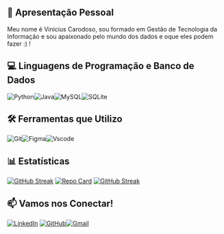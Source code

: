 ## 🚀 Apresentação Pessoal 
Meu nome é Vinicius Carodoso, sou formado em Gestão de Tecnologia da Informação e sou apaixonado pelo mundo dos dados e oque eles podem fazer :) !

## 💻 Linguagens de Programação e Banco de Dados
![Python](https://img.shields.io/badge/python-3670A0?style=for-the-badge&logo=python&logoColor=ffdd54)![Java](https://img.shields.io/badge/java-%23ED8B00.svg?style=for-the-badge&logo=openjdk&logoColor=white)![MySQL](https://img.shields.io/badge/MySQL-00000F?style=for-the-badge&logo=mysql&logoColor=white)![SQLite](https://img.shields.io/badge/SQLite-000?style=for-the-badge&logo=sqlite&logoColor=07405E)

## 🛠️ Ferramentas que Utilizo
![Git](https://img.shields.io/badge/GIT-E44C30?style=for-the-badge&logo=git&logoColor=white)![Figma](https://img.shields.io/badge/Figma-696969?style=for-the-badge&logo=figma&logoColor=figma)![Vscode](https://img.shields.io/badge/Vscode-007ACC?style=for-the-badge&logo=visual-studio-code&logoColor=white)

## 📊 Estatísticas
[![GitHub Streak](https://streak-stats.demolab.com/?user=DenverCoder1&theme=dark)](https://git.io/streak-stats)
[![Repo Card](https://github-readme-stats.vercel.app/api/pin/?username=SEUUSERNAME&repo=SEUREPOSITORIO&bg_color=000&border_color=30A3DC&show_icons=true&icon_color=30A3DC&title_color=E94D5F&text_color=FFF)](https://github.com/SEUUSERNAME/SEUREPOSITORIO)
[![GitHub Streak](https://streak-stats.demolab.com/?user=SEUUSERNAME&theme=bear&background=000&border=30A3DC&dates=FFF)](https://git.io/streak-stats)

## 📫 Vamos nos Conectar!
[![LinkedIn](https://img.shields.io/badge/LinkedIn-0077B5?style=for-the-badge&logo=linkedin&logoColor=white)](https://www.linkedin.com/in/viniciuscardoso2020/) 
[![GitHub](https://img.shields.io/badge/GitHub-100000?style=for-the-badge&logo=github&logoColor=white)](https://github.com/ViniciusCardoso7)[![Gmail](https://img.shields.io/badge/Gmail-333333?style=for-the-badge&logo=gmail&logoColor=red)](mailto:sdcviniciusca@gmail.com)

